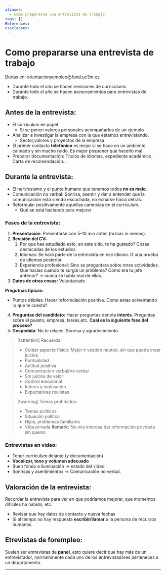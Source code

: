 ```yaml
---
aliases:
  - Como prepararse una entrevista de trabajo
tags: []
References: 
cssclasses:
---
```

# Como prepararse una entrevista de trabajo
Dudas en: orientacionyempleo@fund.uc3m.es
+ Durante todo el año se hacen revisiones de curriculums
+ Durante todo el año se hacen asesoramientos para entrevistas de trabajo.

## Antes de la entrevista:
+ El curriculum en papel
	+ Si se ponen valores personales acompañarlos de un ejemplo
+ Analizar e investigar la empresa con la que estamos entrevistando.
	+ Sector,valores y proyectos de la empresa
+ El primer contacto **telefónico** es mejor si se hace en un ambiente calmado y sin mucho ruido. Es mejor posponer que hacerlo mal.
+ Preparar documentación: Títulos de idiomas, expediente académico, Carta de recomendación…

## Durante la entrevista:
+ El nerviosismo y el punto humano que tenemos todos **no es malo**. 
+ Comunicación no verbal: Sonrisa, asentir y dar a entender que la comunicación esta siendo escuchada, no echarse hacia detrás.
+ Reformular positivamente aquellas carencias en el curriculum. 
	+ Qué se está haciendo para mejorar
### Fases de la entrevista:
1. **Presentación**: Presentarse con 5-10 min antes (ni más ni menos). 
2. **Revisión del CV:** 
	1. Por que has estudiado esto, en este sitio, te ha gustado? Cosas destacadas de los estudios
	2. Idiomas: Se hará parte de la entrevista en ese idioma. O una prueba de idiomas posterior
	3. Experiencia profesional: Sino se preguntara sobre otras actividades. Que hacías cuando te surgía un problema? Como era tu jefe anterior? → nunca se habla mal de ellos. 
3. **Datos de otras cosas:** Voluntariado

**Pregutnas típicas:** 
+ Puntos débiles: Hacer reformulación positiva. Como estas solventando lo que te cuesta?

4. **Preguntas del candidato:** Hacer preguntas denota **interés**. Preguntas sobre el puesto, empresa, tareas,etc. **Cual es la siguiente fase del proceso?**
5. **Despedida:** No te relajes. Sonrisa y agradecimiento.

> [!attention] Recuerda:
> + Cuidar aspecto físico: Mejor ir vestido neutral, sin que pueda crear juicios.
> + Puntualidad 
> + Actitud positiva 
> + Comunicacion verbal/no verbal
> + Sin juicios de valor 
> + Control emocional 
> + Interes y motivación 
> + Expectativas realistas


> [!warning] Temas prohibidos: 
> + Temas políticos 
> + Situación política
> + Hijos, problemas familiares
> + Vida privada
> **Remark:**
> No nos interesa dar información privdada sin querer.

### Entrevistas en video: 
+ Tener curriculum delante (y documentación)
+ **Vocalizar, tono y volumen adecuado**
+ Buen fondo e iluminación → estado del video
+ Sonrisas y asentimientos → Comunicación no verbal.
## Valoración de la entrevista:
Recordar la entrevista para ver en que podríamos mejorar, que momentos difíciles ha habido, etc.
+ Revisar que hay datos de contacto y nueva fechas
+ Si al tiempo no hay respuesta **escribir/llamar** a la persona de recursos humanos. 

## Etrevistas de forempleo: 
Suelen ser entrevistas de **panel**, esto quiere decir que hay más de un entrevistador, normalmnente cada uno de los entrevistadores perteneces a un departamento.
***
